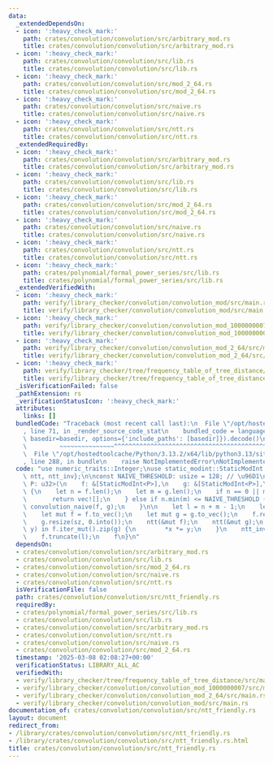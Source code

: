 ```yaml
---
data:
  _extendedDependsOn:
  - icon: ':heavy_check_mark:'
    path: crates/convolution/convolution/src/arbitrary_mod.rs
    title: crates/convolution/convolution/src/arbitrary_mod.rs
  - icon: ':heavy_check_mark:'
    path: crates/convolution/convolution/src/lib.rs
    title: crates/convolution/convolution/src/lib.rs
  - icon: ':heavy_check_mark:'
    path: crates/convolution/convolution/src/mod_2_64.rs
    title: crates/convolution/convolution/src/mod_2_64.rs
  - icon: ':heavy_check_mark:'
    path: crates/convolution/convolution/src/naive.rs
    title: crates/convolution/convolution/src/naive.rs
  - icon: ':heavy_check_mark:'
    path: crates/convolution/convolution/src/ntt.rs
    title: crates/convolution/convolution/src/ntt.rs
  _extendedRequiredBy:
  - icon: ':heavy_check_mark:'
    path: crates/convolution/convolution/src/arbitrary_mod.rs
    title: crates/convolution/convolution/src/arbitrary_mod.rs
  - icon: ':heavy_check_mark:'
    path: crates/convolution/convolution/src/lib.rs
    title: crates/convolution/convolution/src/lib.rs
  - icon: ':heavy_check_mark:'
    path: crates/convolution/convolution/src/mod_2_64.rs
    title: crates/convolution/convolution/src/mod_2_64.rs
  - icon: ':heavy_check_mark:'
    path: crates/convolution/convolution/src/naive.rs
    title: crates/convolution/convolution/src/naive.rs
  - icon: ':heavy_check_mark:'
    path: crates/convolution/convolution/src/ntt.rs
    title: crates/convolution/convolution/src/ntt.rs
  - icon: ':heavy_check_mark:'
    path: crates/polynomial/formal_power_series/src/lib.rs
    title: crates/polynomial/formal_power_series/src/lib.rs
  _extendedVerifiedWith:
  - icon: ':heavy_check_mark:'
    path: verify/library_checker/convolution/convolution_mod/src/main.rs
    title: verify/library_checker/convolution/convolution_mod/src/main.rs
  - icon: ':heavy_check_mark:'
    path: verify/library_checker/convolution/convolution_mod_1000000007/src/main.rs
    title: verify/library_checker/convolution/convolution_mod_1000000007/src/main.rs
  - icon: ':heavy_check_mark:'
    path: verify/library_checker/convolution/convolution_mod_2_64/src/main.rs
    title: verify/library_checker/convolution/convolution_mod_2_64/src/main.rs
  - icon: ':heavy_check_mark:'
    path: verify/library_checker/tree/frequency_table_of_tree_distance/src/main.rs
    title: verify/library_checker/tree/frequency_table_of_tree_distance/src/main.rs
  _isVerificationFailed: false
  _pathExtension: rs
  _verificationStatusIcon: ':heavy_check_mark:'
  attributes:
    links: []
  bundledCode: "Traceback (most recent call last):\n  File \"/opt/hostedtoolcache/Python/3.13.2/x64/lib/python3.13/site-packages/onlinejudge_verify/documentation/build.py\"\
    , line 71, in _render_source_code_stat\n    bundled_code = language.bundle(stat.path,\
    \ basedir=basedir, options={'include_paths': [basedir]}).decode()\n          \
    \         ~~~~~~~~~~~~~~~^^^^^^^^^^^^^^^^^^^^^^^^^^^^^^^^^^^^^^^^^^^^^^^^^^^^^^^^^^^^^^^^^^\n\
    \  File \"/opt/hostedtoolcache/Python/3.13.2/x64/lib/python3.13/site-packages/onlinejudge_verify/languages/rust.py\"\
    , line 288, in bundle\n    raise NotImplementedError\nNotImplementedError\n"
  code: "use numeric_traits::Integer;\nuse static_modint::StaticModInt;\n\nuse crate::{convolution_naive,\
    \ ntt, ntt_inv};\n\nconst NAIVE_THRESHOLD: usize = 128; // \u96D1\n\npub fn convolution_ntt_friendly<const\
    \ P: u32>(\n    f: &[StaticModInt<P>],\n    g: &[StaticModInt<P>],\n) -> Vec<StaticModInt<P>>\
    \ {\n    let n = f.len();\n    let m = g.len();\n    if n == 0 || m == 0 {\n \
    \       return vec![];\n    } else if n.min(m) <= NAIVE_THRESHOLD {\n        return\
    \ convolution_naive(f, g);\n    }\n\n    let l = n + m - 1;\n    let sz = l.ceil_pow2();\n\
    \    let mut f = f.to_vec();\n    let mut g = g.to_vec();\n    f.resize(sz, 0.into());\n\
    \    g.resize(sz, 0.into());\n    ntt(&mut f);\n    ntt(&mut g);\n    for (x,\
    \ y) in f.iter_mut().zip(g) {\n        *x *= y;\n    }\n    ntt_inv(&mut f);\n\
    \    f.truncate(l);\n    f\n}\n"
  dependsOn:
  - crates/convolution/convolution/src/arbitrary_mod.rs
  - crates/convolution/convolution/src/lib.rs
  - crates/convolution/convolution/src/mod_2_64.rs
  - crates/convolution/convolution/src/naive.rs
  - crates/convolution/convolution/src/ntt.rs
  isVerificationFile: false
  path: crates/convolution/convolution/src/ntt_friendly.rs
  requiredBy:
  - crates/polynomial/formal_power_series/src/lib.rs
  - crates/convolution/convolution/src/lib.rs
  - crates/convolution/convolution/src/arbitrary_mod.rs
  - crates/convolution/convolution/src/ntt.rs
  - crates/convolution/convolution/src/naive.rs
  - crates/convolution/convolution/src/mod_2_64.rs
  timestamp: '2025-03-08 02:08:27+00:00'
  verificationStatus: LIBRARY_ALL_AC
  verifiedWith:
  - verify/library_checker/tree/frequency_table_of_tree_distance/src/main.rs
  - verify/library_checker/convolution/convolution_mod_1000000007/src/main.rs
  - verify/library_checker/convolution/convolution_mod_2_64/src/main.rs
  - verify/library_checker/convolution/convolution_mod/src/main.rs
documentation_of: crates/convolution/convolution/src/ntt_friendly.rs
layout: document
redirect_from:
- /library/crates/convolution/convolution/src/ntt_friendly.rs
- /library/crates/convolution/convolution/src/ntt_friendly.rs.html
title: crates/convolution/convolution/src/ntt_friendly.rs
---
```

